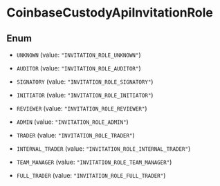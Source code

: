 
# CoinbaseCustodyApiInvitationRole

## Enum


* `UNKNOWN` (value: `"INVITATION_ROLE_UNKNOWN"`)

* `AUDITOR` (value: `"INVITATION_ROLE_AUDITOR"`)

* `SIGNATORY` (value: `"INVITATION_ROLE_SIGNATORY"`)

* `INITIATOR` (value: `"INVITATION_ROLE_INITIATOR"`)

* `REVIEWER` (value: `"INVITATION_ROLE_REVIEWER"`)

* `ADMIN` (value: `"INVITATION_ROLE_ADMIN"`)

* `TRADER` (value: `"INVITATION_ROLE_TRADER"`)

* `INTERNAL_TRADER` (value: `"INVITATION_ROLE_INTERNAL_TRADER"`)

* `TEAM_MANAGER` (value: `"INVITATION_ROLE_TEAM_MANAGER"`)

* `FULL_TRADER` (value: `"INVITATION_ROLE_FULL_TRADER"`)



